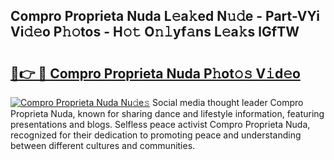 ## Compro Proprieta Nuda L𝚎a𝚔ed N𝚞𝚍e - Part-VYi Vi𝚍𝚎o P𝚑𝚘tos - H𝚘𝚝 O𝚗𝚕yf𝚊ns L𝚎a𝚔s lGfTW

# <h2><a href="http://kf5nby.oniu.top/?m=Compro+Proprieta+Nuda">🔗👉 🔴 Compro Proprieta Nuda P𝚑ot𝚘𝚜 V𝚒d𝚎o</a></h2>

[![Compro Proprieta Nuda Nu𝚍e𝚜](https://i.imgur.com/0qMVB7G.gif)](http://kf5nby.oniu.top/?m=Compro+Proprieta+Nuda)
Social media thought leader Compro Proprieta Nuda, known for sharing dance and lifestyle information, featuring presentations and blogs. Selfless peace activist Compro Proprieta Nuda, recognized for their dedication to promoting peace and understanding between different cultures and communities.  
